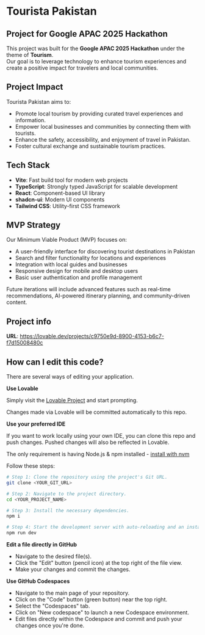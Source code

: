 # Tourista Pakistan

## Project for Google APAC 2025 Hackathon

This project was built for the **Google APAC 2025 Hackathon** under the theme of **Tourism**.  
Our goal is to leverage technology to enhance tourism experiences and create a positive impact for travelers and local communities.

## Project Impact

Tourista Pakistan aims to:
- Promote local tourism by providing curated travel experiences and information.
- Empower local businesses and communities by connecting them with tourists.
- Enhance the safety, accessibility, and enjoyment of travel in Pakistan.
- Foster cultural exchange and sustainable tourism practices.

## Tech Stack

- **Vite**: Fast build tool for modern web projects
- **TypeScript**: Strongly typed JavaScript for scalable development
- **React**: Component-based UI library
- **shadcn-ui**: Modern UI components
- **Tailwind CSS**: Utility-first CSS framework

## MVP Strategy

Our Minimum Viable Product (MVP) focuses on:
- A user-friendly interface for discovering tourist destinations in Pakistan
- Search and filter functionality for locations and experiences
- Integration with local guides and businesses
- Responsive design for mobile and desktop users
- Basic user authentication and profile management

Future iterations will include advanced features such as real-time recommendations, AI-powered itinerary planning, and community-driven content.

## Project info

**URL**: https://lovable.dev/projects/c9750e9d-8900-4153-b6c7-f7d15008480c

## How can I edit this code?

There are several ways of editing your application.

**Use Lovable**

Simply visit the [Lovable Project](https://lovable.dev/projects/c9750e9d-8900-4153-b6c7-f7d15008480c) and start prompting.

Changes made via Lovable will be committed automatically to this repo.

**Use your preferred IDE**

If you want to work locally using your own IDE, you can clone this repo and push changes. Pushed changes will also be reflected in Lovable.

The only requirement is having Node.js & npm installed - [install with nvm](https://github.com/nvm-sh/nvm#installing-and-updating)

Follow these steps:

```sh
# Step 1: Clone the repository using the project's Git URL.
git clone <YOUR_GIT_URL>

# Step 2: Navigate to the project directory.
cd <YOUR_PROJECT_NAME>

# Step 3: Install the necessary dependencies.
npm i

# Step 4: Start the development server with auto-reloading and an instant preview.
npm run dev
```

**Edit a file directly in GitHub**

- Navigate to the desired file(s).
- Click the "Edit" button (pencil icon) at the top right of the file view.
- Make your changes and commit the changes.

**Use GitHub Codespaces**

- Navigate to the main page of your repository.
- Click on the "Code" button (green button) near the top right.
- Select the "Codespaces" tab.
- Click on "New codespace" to launch a new Codespace environment.
- Edit files directly within the Codespace and commit and push your changes once you're done.

